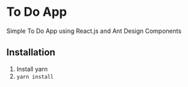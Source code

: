 # To Do App
Simple To Do App using React.js and Ant Design Components

## Installation
1. Install yarn
2. `yarn install`
